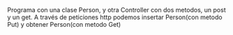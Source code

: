 Programa con una clase Person, y otra Controller con dos metodos, un post y un get.
A través de peticiones http podemos insertar Person(con metodo Put) y obtener Person(con metodo Get)
